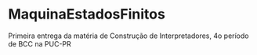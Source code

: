 # MaquinaEstadosFinitos
Primeira entrega da matéria de Construção de Interpretadores, 4o período de BCC na PUC-PR
